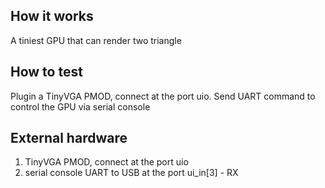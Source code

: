 <!---

This file is used to generate your project datasheet. Please fill in the information below and delete any unused
sections.

You can also include images in this folder and reference them in the markdown. Each image must be less than
512 kb in size, and the combined size of all images must be less than 1 MB.
-->

## How it works

A tiniest GPU that can render two triangle

## How to test

Plugin a TinyVGA PMOD, connect at the port uio.
Send UART command to control the GPU via serial console

## External hardware

1. TinyVGA PMOD, connect at the port uio
2. serial console UART to USB at the port
   ui_in[3] - RX
   
